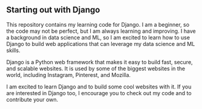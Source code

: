 ## Starting out with Django

This repository contains my learning code for Django. I am a beginner, so the code may not be perfect, but I am always learning and improving. I have a background in data science and ML, so I am excited to learn how to use Django to build web applications that can leverage my data science and ML skills.

Django is a Python web framework that makes it easy to build fast, secure, and scalable websites. It is used by some of the biggest websites in the world, including Instagram, Pinterest, and Mozilla.

I am excited to learn Django and to build some cool websites with it. If you are interested in Django too, I encourage you to check out my code and to contribute your own.
